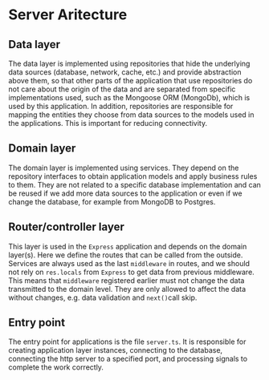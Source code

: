 # Server Aritecture

## Data layer

The data layer is implemented using repositories that hide the underlying data sources (database, network, cache, etc.) and provide abstraction above them, so that other parts of the application that use repositories do not care about the origin of the data and are separated from specific implementations used, such as the Mongoose ORM (MongoDb), which is used by this application. In addition, repositories are responsible for mapping the entities they choose from data sources to the models used in the applications. This is important for reducing connectivity.

## Domain layer

The domain layer is implemented using services. They depend on the repository interfaces to obtain application models and apply business rules to them. They are not related to a specific database implementation and can be reused if we add more data sources to the application or even if we change the database, for example from MongoDB to Postgres.

## Router/controller layer

This layer is used in the `Express` application and depends on the domain layer(s). Here we define the routes that can be called from the outside. Services are always used as the last `middleware` in routes, and we should not rely on `res.locals` from `Express` to get data from previous middleware. This means that `middleware` registered earlier must not change the data transmitted to the domain level. They are only allowed to affect the data without changes, e.g. data validation and `next()`call skip.

## Entry point

The entry point for applications is the file `server.ts`. It is responsible for creating application layer instances, connecting to the database, connecting the http server to a specified port, and processing signals to complete the work correctly.
